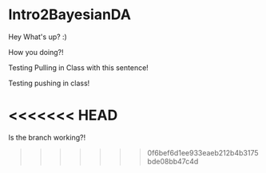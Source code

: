 # Intro2BayesianDA

Hey What's up? :) 

How you doing?! 

Testing Pulling in Class with this sentence! 

Testing pushing in class! 

<<<<<<< HEAD
=======
Is the branch working?! 
>>>>>>> 0f6bef6d1ee933eaeb212b4b3175bde08bb47c4d
